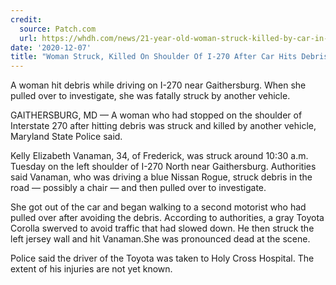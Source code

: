 ```yaml
---
credit:
  source: Patch.com
  url: https://whdh.com/news/21-year-old-woman-struck-killed-by-car-in-west-bridgewater-while-inspecting-crash-damage-to-her-vehicle/
date: '2020-12-07'
title: "Woman Struck, Killed On Shoulder Of I-270 After Car Hits Debris"
---
```

A woman hit debris while driving on I-270 near Gaithersburg. When she pulled over to investigate, she was fatally struck by another vehicle.

GAITHERSBURG, MD — A woman who had stopped on the shoulder of Interstate 270 after hitting debris was struck and killed by another vehicle, Maryland State Police said.

Kelly Elizabeth Vanaman, 34, of Frederick, was struck around 10:30 a.m. Tuesday on the left shoulder of I-270 North near Gaithersburg. Authorities said Vanaman, who was driving a blue Nissan Rogue, struck debris in the road — possibly a chair — and then pulled over to investigate.

She got out of the car and began walking to a second motorist who had pulled over after avoiding the debris. According to authorities, a gray Toyota Corolla swerved to avoid traffic that had slowed down. He then struck the left jersey wall and hit Vanaman.She was pronounced dead at the scene.

Police said the driver of the Toyota was taken to Holy Cross Hospital. The extent of his injuries are not yet known.
